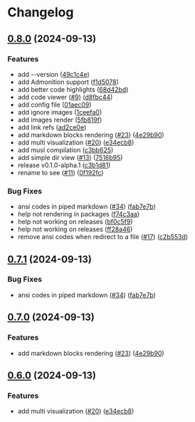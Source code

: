# Changelog

## [0.8.0](https://github.com/guilhermeprokisch/see/compare/v0.7.1...v0.8.0) (2024-09-13)


### Features

* add --version ([49c1c4e](https://github.com/guilhermeprokisch/see/commit/49c1c4e6b0c1da2e348d17fd0c3113974b3d5f27))
* add Admonition support ([f1d5078](https://github.com/guilhermeprokisch/see/commit/f1d507801aab54e1b93cf42e76607d0b32dbf1f0))
* add better code highlights ([68d42bd](https://github.com/guilhermeprokisch/see/commit/68d42bd310b9161c30fadb8219a090a5e64f0cfc))
* add code viewer ([#9](https://github.com/guilhermeprokisch/see/issues/9)) ([d8fbc44](https://github.com/guilhermeprokisch/see/commit/d8fbc44e1a3f38fa9f0d484aceb6c3c01476f5cb))
* add config file ([01aec09](https://github.com/guilhermeprokisch/see/commit/01aec09c858fbb0446d6241520b4eb5777fd7144))
* add ignore images ([1ceefa0](https://github.com/guilhermeprokisch/see/commit/1ceefa09cbd8210c582d4e6308412ab944615385))
* add images render ([5fb819f](https://github.com/guilhermeprokisch/see/commit/5fb819f14462870b1ad5744c52516d670c35a4ca))
* add link refs ([ad2ce0e](https://github.com/guilhermeprokisch/see/commit/ad2ce0e6dacded2be09a0ac628fb68f2e4a2f6a0))
* add markdown blocks rendering ([#23](https://github.com/guilhermeprokisch/see/issues/23)) ([4e29b90](https://github.com/guilhermeprokisch/see/commit/4e29b901aa7d3844d7c67cadf958e35139b3b78f))
* add multi visualization ([#20](https://github.com/guilhermeprokisch/see/issues/20)) ([e34ecb8](https://github.com/guilhermeprokisch/see/commit/e34ecb8ce576f55eb79cb53bc091d37e811fb259))
* add musl compilation ([c3bb625](https://github.com/guilhermeprokisch/see/commit/c3bb62560061bce854d8d36542c85fe6b278eb1b))
* add simple dir view ([#13](https://github.com/guilhermeprokisch/see/issues/13)) ([7516b95](https://github.com/guilhermeprokisch/see/commit/7516b95672477a9eba6d78753dc2f33038e9fdda))
* release v0.1.0-alpha.1 ([c3b1d81](https://github.com/guilhermeprokisch/see/commit/c3b1d811f5de74f0d6869ea9d761dbab9a1474d3))
* rename to see ([#11](https://github.com/guilhermeprokisch/see/issues/11)) ([0f192fc](https://github.com/guilhermeprokisch/see/commit/0f192fc7de985f37f48262b178c6c90db916a28a))


### Bug Fixes

* ansi codes in piped markdown ([#34](https://github.com/guilhermeprokisch/see/issues/34)) ([fab7e7b](https://github.com/guilhermeprokisch/see/commit/fab7e7bd9e280d2d85ff37410e779a91104811aa))
* help not rendering in packages ([f74c3aa](https://github.com/guilhermeprokisch/see/commit/f74c3aa85029162be55f01f74f516fee7e80678e))
* help not working on releases ([bf0c5f9](https://github.com/guilhermeprokisch/see/commit/bf0c5f98a675516883bcef35b9d9b5b9fd38b344))
* help not working on releases ([ff28a46](https://github.com/guilhermeprokisch/see/commit/ff28a466f3ecac188def88664744bba0e9161aa5))
* remove ansi codes when redirect to a file ([#17](https://github.com/guilhermeprokisch/see/issues/17)) ([c2b553d](https://github.com/guilhermeprokisch/see/commit/c2b553dd5c07ece5bdb30834cd5b24192e9d6f99))

## [0.7.1](https://github.com/guilhermeprokisch/see/compare/v0.7.0...v0.7.1) (2024-09-13)


### Bug Fixes

* ansi codes in piped markdown ([#34](https://github.com/guilhermeprokisch/see/issues/34)) ([fab7e7b](https://github.com/guilhermeprokisch/see/commit/fab7e7bd9e280d2d85ff37410e779a91104811aa))

## [0.7.0](https://github.com/guilhermeprokisch/see/compare/v0.6.0...v0.7.0) (2024-09-13)


### Features

* add markdown blocks rendering ([#23](https://github.com/guilhermeprokisch/see/issues/23)) ([4e29b90](https://github.com/guilhermeprokisch/see/commit/4e29b901aa7d3844d7c67cadf958e35139b3b78f))

## [0.6.0](https://github.com/guilhermeprokisch/see/compare/v0.5.3...v0.6.0) (2024-09-13)


### Features

* add multi visualization ([#20](https://github.com/guilhermeprokisch/see/issues/20)) ([e34ecb8](https://github.com/guilhermeprokisch/see/commit/e34ecb8ce576f55eb79cb53bc091d37e811fb259))

